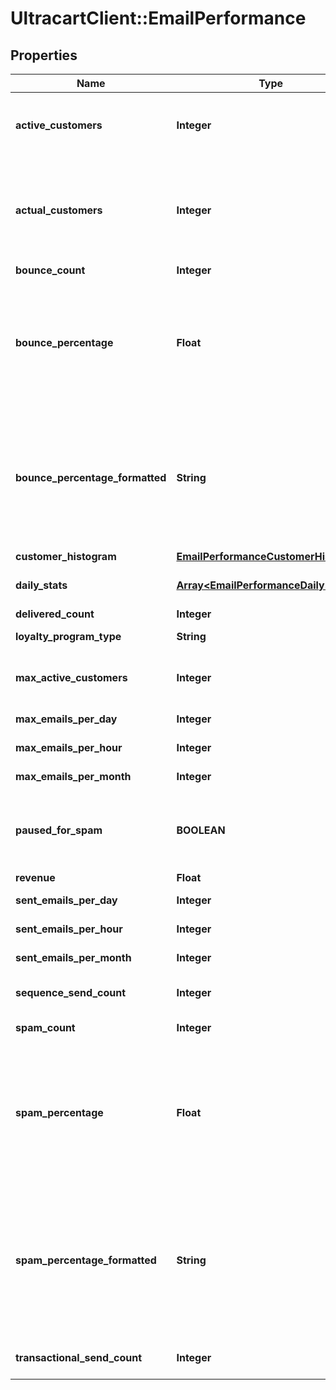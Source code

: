 # UltracartClient::EmailPerformance

## Properties
Name | Type | Description | Notes
------------ | ------------- | ------------- | -------------
**active_customers** | **Integer** | Active customers.  The value will be -1 if calculation is pending. | [optional] 
**actual_customers** | **Integer** | Actual customers that they have regardless of active state.  The value will be -1 if calculation is pending. | [optional] 
**bounce_count** | **Integer** | Bounce count | [optional] 
**bounce_percentage** | **Float** | bounce percentage rate based upon our look back window.  This should be under five percent or the account will be paused for sending. | [optional] 
**bounce_percentage_formatted** | **String** | bounce percentage rate (formatted) based upon our look back window.  This should be under five percent or the account will be paused for sending. | [optional] 
**customer_histogram** | [**EmailPerformanceCustomerHistogram**](EmailPerformanceCustomerHistogram.md) |  | [optional] 
**daily_stats** | [**Array&lt;EmailPerformanceDaily&gt;**](EmailPerformanceDaily.md) | Daily statistics used for charting | [optional] 
**delivered_count** | **Integer** | Delivered count | [optional] 
**loyalty_program_type** | **String** | Loyalty Program Type | [optional] 
**max_active_customers** | **Integer** | Maximum active customers allowed under their billing plan | [optional] 
**max_emails_per_day** | **Integer** | Max emails per day | [optional] 
**max_emails_per_hour** | **Integer** | Max emails per hour | [optional] 
**max_emails_per_month** | **Integer** | Max emails per month | [optional] 
**paused_for_spam** | **BOOLEAN** | True if campaign/flow emails are paused due to spam complaints. | [optional] 
**revenue** | **Float** | Revenue | [optional] 
**sent_emails_per_day** | **Integer** | Sent emails last 24 hours | [optional] 
**sent_emails_per_hour** | **Integer** | Sent emails last hour | [optional] 
**sent_emails_per_month** | **Integer** | Sent emails last 31 days | [optional] 
**sequence_send_count** | **Integer** | Total sequence (campaign/flow) emails sent | [optional] 
**spam_count** | **Integer** | Spam complaints | [optional] 
**spam_percentage** | **Float** | Spam percentage rate based upon our look back window.  This should be under one half a percent or the account will be paused for sending. | [optional] 
**spam_percentage_formatted** | **String** | Spam percentage rate (formatted) based upon our look back window.  This should be under one half a percent or the account will be paused for sending. | [optional] 
**transactional_send_count** | **Integer** | Total transactions emails sent | [optional] 


